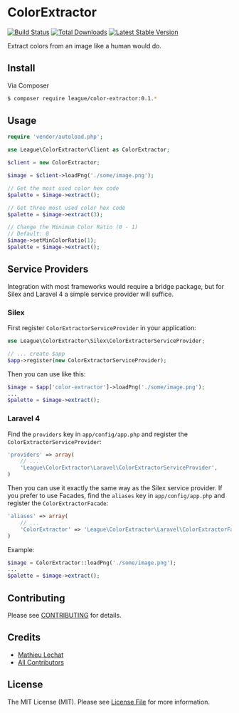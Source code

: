 ColorExtractor
==============

[![Build Status](https://travis-ci.org/thephpleague/color-extractor.png?branch=master)](https://travis-ci.org/thephpleague/color-extractor)
[![Total Downloads](https://poser.pugx.org/league/color-extractor/downloads.png)](https://packagist.org/packages/league/color-extractor)
[![Latest Stable Version](https://poser.pugx.org/league/color-extractor/v/stable.png)](https://packagist.org/packages/league/color-extractor)

Extract colors from an image like a human would do.

## Install

Via Composer

``` bash
$ composer require league/color-extractor:0.1.*
```

## Usage

```php
require 'vendor/autoload.php';

use League\ColorExtractor\Client as ColorExtractor;

$client = new ColorExtractor;

$image = $client->loadPng('./some/image.png');

// Get the most used color hex code
$palette = $image->extract();

// Get three most used color hex code
$palette = $image->extract(3);

// Change the Minimum Color Ratio (0 - 1)
// Default: 0
$image->setMinColorRatio(1);
$palette = $image->extract();

```

## Service Providers

Integration with most frameworks would require a bridge package, but for Silex and Laravel 4 a 
simple service provider will suffice. 

### Silex

First register `ColorExtractorServiceProvider` in your application:
```php
use League\ColorExtractor\Silex\ColorExtractorServiceProvider;

// ... create $app
$app->register(new ColorExtractorServiceProvider);
```

Then you can use like this:

```php
$image = $app['color-extractor']->loadPng('./some/image.png');
...
$palette = $image->extract();
```

### Laravel 4

Find the `providers` key in `app/config/app.php` and register the `ColorExtractorServiceProvider`:

```php
'providers' => array(
    // ...
    'League\ColorExtractor\Laravel\ColorExtractorServiceProvider',
)
```

Then you can use it exactly the same way as the Silex service provider.
If you prefer to use Facades, find the `aliases` key in `app/config/app.php` and register the `ColorExtractorFacade`:

```php
'aliases' => array(
    // ...
    'ColorExtractor' => 'League\ColorExtractor\Laravel\ColorExtractorFacade',
)
```

Example:

```php
$image = ColorExtractor::loadPng('./some/image.png');
...
$palette = $image->extract();
```


## Contributing

Please see [CONTRIBUTING](https://github.com/thephpleague/color-extractor/blob/master/CONTRIBUTING.md) for details.


## Credits

- [Mathieu Lechat](https://github.com/MatTheCat)
- [All Contributors](https://github.com/thephpleague/color-extractor/contributors)


## License

The MIT License (MIT). Please see [License File](https://github.com/thephpleague/color-extractor/blob/master/LICENSE) for more information.

